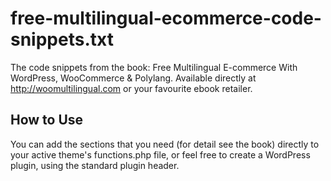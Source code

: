 free-multilingual-ecommerce-code-snippets.txt
=====================

The code snippets from the book: Free Multilingual E-commerce With WordPress, WooCommerce & Polylang.
Available directly at http://woomultilingual.com or your favourite ebook retailer.

## How to Use
You can add the sections that you need (for detail see the book) directly to your active theme's functions.php file, or feel free to create a WordPress plugin, using the standard plugin header.
